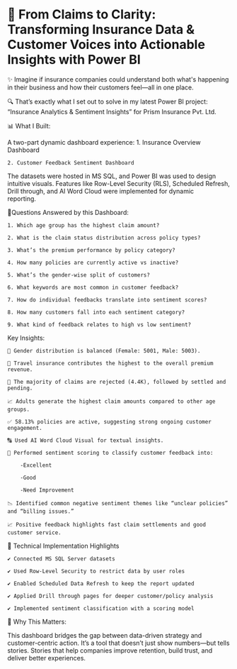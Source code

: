 # 🚀 From Claims to Clarity: Transforming Insurance Data & Customer Voices into Actionable Insights with Power BI

✨ Imagine if insurance companies could understand both what's happening in their business and how their customers feel—all in one place.

🔍 That’s exactly what I set out to solve in my latest Power BI project: “Insurance Analytics & Sentiment Insights” for Prism Insurance Pvt. Ltd.


📊 What I Built:

  A two-part dynamic dashboard experience:
    1. Insurance Overview Dashboard
  
    2. Customer Feedback Sentiment Dashboard

  The datasets were hosted in MS SQL, and Power BI was used to design intuitive visuals. Features like Row-Level Security (RLS), Scheduled Refresh, Drill through, and AI Word Cloud were implemented for dynamic   
  reporting.


🔎Questions Answered by this Dashboard:

    1. Which age group has the highest claim amount?
    
    2. What is the claim status distribution across policy types?
    
    3. What’s the premium performance by policy category?
    
    4. How many policies are currently active vs inactive?
    
    5. What’s the gender-wise split of customers?
    
    6. What keywords are most common in customer feedback?
    
    7. How do individual feedbacks translate into sentiment scores?
    
    8. How many customers fall into each sentiment category?
    
    9. What kind of feedback relates to high vs low sentiment?
    

Key Insights:

    👥 Gender distribution is balanced (Female: 5001, Male: 5003).
    
    💼 Travel insurance contributes the highest to the overall premium revenue.
    
    🛑 The majority of claims are rejected (4.4K), followed by settled and pending.
    
    📈 Adults generate the highest claim amounts compared to other age groups.
    
    ✅ 58.13% policies are active, suggesting strong ongoing customer engagement.
    
    🔠 Used AI Word Cloud Visual for textual insights.
    
    🤖 Performed sentiment scoring to classify customer feedback into:
    
    	-Excellent
    
    	-Good
    
    	-Need Improvement
    
    📉 Identified common negative sentiment themes like “unclear policies” and “billing issues.”
    
    📈 Positive feedback highlights fast claim settlements and good customer service.


🧠 Technical Implementation Highlights

    ✔ Connected MS SQL Server datasets
    
    ✔ Used Row-Level Security to restrict data by user roles
    
    ✔ Enabled Scheduled Data Refresh to keep the report updated
    
    ✔ Applied Drill through pages for deeper customer/policy analysis
    
    ✔ Implemented sentiment classification with a scoring model


🌟 Why This Matters:

  This dashboard bridges the gap between data-driven strategy and customer-centric action. It’s a tool that doesn’t just show numbers—but tells stories. Stories that help companies improve retention, build trust, 
  and deliver better experiences.
